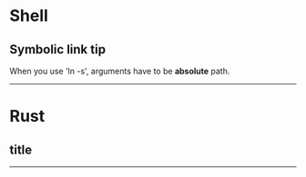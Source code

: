 # Shell

## Symbolic link tip

When you use 'ln -s', arguments have to be **absolute** path.

---

# Rust

## title



---
